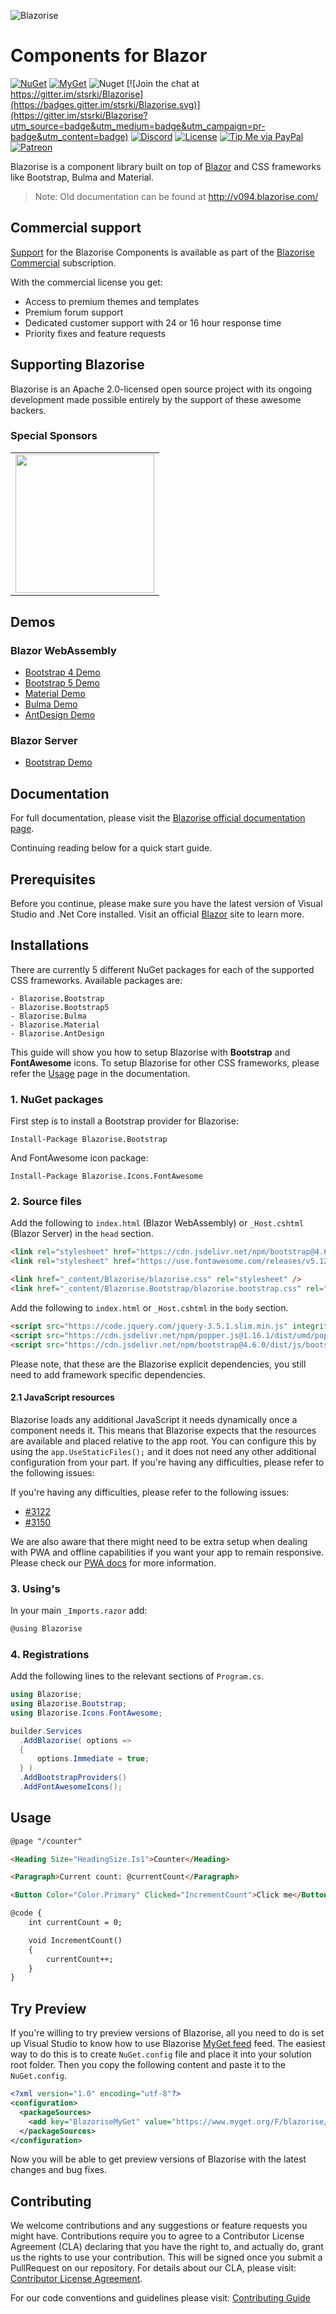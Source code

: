 ![Blazorise](https://user-images.githubusercontent.com/900302/147649481-11ca2931-34cd-4e24-8035-fe757cf9d744.png)

# Components for Blazor

[![NuGet](https://img.shields.io/nuget/vpre/Blazorise.svg)](https://www.nuget.org/profiles/Megabit)
[![MyGet](https://img.shields.io/myget/blazorise/vpre/blazorise.svg?label=myget)](https://www.myget.org/gallery/blazorise)
![Nuget](https://img.shields.io/nuget/dt/Blazorise.svg)
[![Join the chat at https://gitter.im/stsrki/Blazorise](https://badges.gitter.im/stsrki/Blazorise.svg)](https://gitter.im/stsrki/Blazorise?utm_source=badge&utm_medium=badge&utm_campaign=pr-badge&utm_content=badge)
[![Discord](https://img.shields.io/discord/761589226965696552?color=%237289da&label=Discord&logo=discord&logoColor=%237289da&style=flat-square)](https://discord.io/blazorise)
[![License](https://img.shields.io/badge/License-Apache_2.0-blue.svg)](LICENSE.md)
[![Tip Me via PayPal](https://img.shields.io/badge/PayPal-tip%20me-green.svg?logo=paypal)](https://www.paypal.me/mladenmacanovic)
[![Patreon](https://img.shields.io/badge/Patreon-donate-yellow.svg)](https://www.patreon.com/mladenmacanovic)

Blazorise is a component library built on top of [Blazor](https://blazor.net/) and CSS frameworks like Bootstrap, Bulma and Material.

> Note: Old documentation can be found at http://v094.blazorise.com/

## Commercial support

[Support](https://support.blazorise.com/) for the Blazorise Components is available as part of the [Blazorise Commercial](https://commercial.blazorise.com/) subscription.

With the commercial license you get:

- Access to premium themes and templates
- Premium forum support
- Dedicated customer support with 24 or 16 hour response time
- Priority fixes and feature requests

## Supporting Blazorise

Blazorise is an Apache 2.0-licensed open source project with its ongoing development made possible entirely by the support of these awesome backers.

### Special Sponsors

<!--platinum start-->
<table>
  <tbody>
    <tr>
      <td align="center" valign="middle">
        <a href="https://volosoft.com/" target="_blank">
          <img width="222px" src="https://volosoft.com/assets/logos/volosoft-logo-dark.svg">
        </a>
      </td>
    </tr>
    <tr></tr>
  </tbody>
</table>
<!--platinum end-->

## Demos

### Blazor WebAssembly

- [Bootstrap 4 Demo](https://bootstrapdemo.blazorise.com)
- [Bootstrap 5 Demo](https://bootstrap5demo.blazorise.com)
- [Material Demo](https://materialdemo.blazorise.com/)
- [Bulma Demo](https://bulmademo.blazorise.com/)
- [AntDesign Demo](https://antdesigndemo.blazorise.com/)

### Blazor Server

- [Bootstrap Demo](https://rcbootstrapdemo.blazorise.com/)

## Documentation

For full documentation, please visit the [Blazorise official documentation page](https://blazorise.com/docs/).

Continuing reading below for a quick start guide.

## Prerequisites

Before you continue, please make sure you have the latest version of Visual Studio and .Net Core installed. Visit an official [Blazor](https://dotnet.microsoft.com/apps/aspnet/web-apps/client) site to learn more.

## Installations

There are currently 5 different NuGet packages for each of the supported CSS frameworks. Available packages are:

```
- Blazorise.Bootstrap
- Blazorise.Bootstrap5
- Blazorise.Bulma
- Blazorise.Material
- Blazorise.AntDesign
```

This guide will show you how to setup Blazorise with **Bootstrap** and **FontAwesome** icons. To setup Blazorise for other CSS frameworks, please refer the [Usage](https://blazorise.com/docs/usage/) page in the documentation.

### 1. NuGet packages

First step is to install a Bootstrap provider for Blazorise:

```
Install-Package Blazorise.Bootstrap
```

And FontAwesome icon package:

```
Install-Package Blazorise.Icons.FontAwesome
```

### 2. Source files

Add the following to `index.html` (Blazor WebAssembly) or `_Host.cshtml` (Blazor Server) in the `head` section.

```html
<link rel="stylesheet" href="https://cdn.jsdelivr.net/npm/bootstrap@4.6.0/dist/css/bootstrap.min.css" integrity="sha384-B0vP5xmATw1+K9KRQjQERJvTumQW0nPEzvF6L/Z6nronJ3oUOFUFpCjEUQouq2+l" crossorigin="anonymous">
<link rel="stylesheet" href="https://use.fontawesome.com/releases/v5.12.0/css/all.css">

<link href="_content/Blazorise/blazorise.css" rel="stylesheet" />
<link href="_content/Blazorise.Bootstrap/blazorise.bootstrap.css" rel="stylesheet" />
```

Add the following to `index.html` or `_Host.cshtml` in the `body` section.

```html
<script src="https://code.jquery.com/jquery-3.5.1.slim.min.js" integrity="sha384-DfXdz2htPH0lsSSs5nCTpuj/zy4C+OGpamoFVy38MVBnE+IbbVYUew+OrCXaRkfj" crossorigin="anonymous"></script>
<script src="https://cdn.jsdelivr.net/npm/popper.js@1.16.1/dist/umd/popper.min.js" integrity="sha384-9/reFTGAW83EW2RDu2S0VKaIzap3H66lZH81PoYlFhbGU+6BZp6G7niu735Sk7lN" crossorigin="anonymous"></script>
<script src="https://cdn.jsdelivr.net/npm/bootstrap@4.6.0/dist/js/bootstrap.min.js" integrity="sha384-+YQ4JLhjyBLPDQt//I+STsc9iw4uQqACwlvpslubQzn4u2UU2UFM80nGisd026JF" crossorigin="anonymous"></script>
```

Please note, that these are the Blazorise explicit dependencies, you still need to add framework specific dependencies.

#### 2.1 JavaScript resources

Blazorise loads any additional JavaScript it needs dynamically once a component needs it. This means that Blazorise expects that the resources are available and placed relative to the app root. You can configure this by using the `app.UseStaticFiles();` and it does not need any other additional configuration from your part. If you're having any difficulties, please refer to the following issues:

If you're having any difficulties, please refer to the following issues:

- [#3122](https://github.com/Megabit/Blazorise/issues/3122)
- [#3150](https://github.com/Megabit/Blazorise/issues/3150)

We are also aware that there might need to be extra setup when dealing with PWA and offline capabilities if you want your app to remain responsive. Please check our [PWA docs](https://blazorise.com/docs/pwa) for more information. 

### 3. Using's

In your main `_Imports.razor` add:

```cs
@using Blazorise
```

### 4. Registrations

Add the following lines to the relevant sections of `Program.cs`.

```cs
using Blazorise;
using Blazorise.Bootstrap;
using Blazorise.Icons.FontAwesome;
```

```cs
builder.Services
  .AddBlazorise( options =>
  {
      options.Immediate = true;
  } )
  .AddBootstrapProviders()
  .AddFontAwesomeIcons();
```

## Usage

```html
@page "/counter"

<Heading Size="HeadingSize.Is1">Counter</Heading>

<Paragraph>Current count: @currentCount</Paragraph>

<Button Color="Color.Primary" Clicked="IncrementCount">Click me</Button>

@code {
    int currentCount = 0;

    void IncrementCount()
    {
        currentCount++;
    }
}
```

## Try Preview

If you're willing to try preview versions of Blazorise, all you need to do is set up Visual Studio to know how to use Blazorise [MyGet feed](https://www.myget.org/feed/Details/blazorise) feed. The easiest way to do this is to create `NuGet.config` file and place it into your solution root folder. Then you copy the following content and paste it to the `NuGet.config`.

```xml
<?xml version="1.0" encoding="utf-8"?>
<configuration>
  <packageSources>
    <add key="BlazoriseMyGet" value="https://www.myget.org/F/blazorise/api/v3/index.json" />
  </packageSources>
</configuration>
```

Now you will be able to get preview versions of Blazorise with the latest changes and bug fixes.

## Contributing
We welcome contributions and any suggestions or feature requests you might have. Contributions require you to agree to a Contributor License Agreement (CLA) declaring that you have the right to, and actually do, grant us the rights to use your contribution. This will be signed once you submit a PullRequest on our repository. For details about our CLA, please visit: [Contributor License Agreement](https://gist.github.com/stsrki/abfa5ce0f4a5cf1e6ac67b92f8eb5d63).

For our code conventions and guidelines please visit: [Contributing Guide](https://github.com/Megabit/Blazorise/wiki/Contributing)
